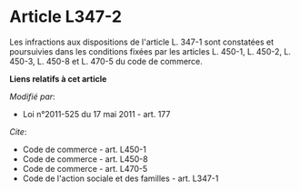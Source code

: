 # Article L347-2

Les infractions aux dispositions de l'article L. 347-1 sont constatées et poursuivies dans les conditions fixées par les
articles L. 450-1, L. 450-2, L. 450-3, L. 450-8 et L. 470-5 du code de commerce.

**Liens relatifs à cet article**

_Modifié par_:

  - Loi n°2011-525 du 17 mai 2011 - art. 177

_Cite_:

  - Code de commerce - art. L450-1
  - Code de commerce - art. L450-8
  - Code de commerce - art. L470-5
  - Code de l'action sociale et des familles - art. L347-1
